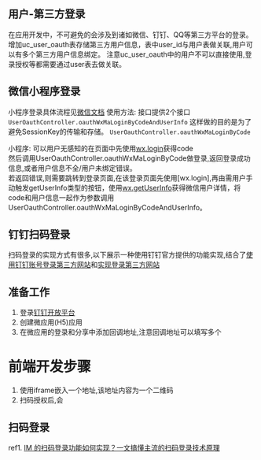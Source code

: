 ## 用户-第三方登录
在应用开发中，不可避免的会涉及到诸如微信、钉钉、QQ等第三方平台的登录。            
增加uc_user_oauth表存储第三方用户信息，表中user_id与用户表做关联,用户可以有多个第三方用户信息绑定。
注意uc_user_oauth中的用户不可以直接使用,登录授权等都需要通过user表去做关联。

## 微信小程序登录
小程序登录具体流程见[微信文档](https://developers.weixin.qq.com/miniprogram/dev/framework/open-ability/login.html)
使用方法:
接口提供2个接口
`UserOauthController.oauthWxMaLoginByCodeAndUserInfo` 这样做的目的是为了避免SessionKey的传输和存储。
`UserOauthController.oauthWxMaLoginByCode`

小程序:
可以用户无感知的在页面中先使用[wx.login](https://developers.weixin.qq.com/miniprogram/dev/api/open-api/login/wx.login.html)获得code      
然后调用UserOauthController.oauthWxMaLoginByCode做登录,返回登录成功信息,或者用户信息不全/用户未绑定错误。          
若返回错误,则需要跳转到登录页面,在该登录页面先使用[wx.login],再由需用户手动触发getUserInfo类型的按钮，使用[wx.getUserInfo](https://developers.weixin.qq.com/miniprogram/dev/api/open-api/user-info/wx.getUserInfo.html)获得微信用户详情，将code和用户信息一起作为参数调用UserOauthController.oauthWxMaLoginByCodeAndUserInfo。

## 钉钉扫码登录

扫码登录的实现方式有很多,以下展示一种使用钉钉官方提供的功能实现,结合了[使用钉钉账号登录第三方网站](https://open.dingtalk.com/document/orgapp-server/use-dingtalk-account-to-log-on-to-third-party-websites)和[实现登录第三方网站](https://open.dingtalk.com/document/orgapp-server/tutorial-obtaining-user-personal-information)

## 准备工作
1. 登录[钉钉开放平台](https://open-dev.dingtalk.com)
2. 创建微应用(H5)应用
3. 在微应用的登录和分享中添加回调地址,注意回调地址可以填写多个

# 前端开发步骤
1. 使用iframe嵌入一个地址,该地址内容为一个二维码
2. 扫码授权后,会

## 扫码登录

ref1. [IM 的扫码登录功能如何实现？一文搞懂主流的扫码登录技术原理](https://my.oschina.net/u/4231722/blog/3154805)




